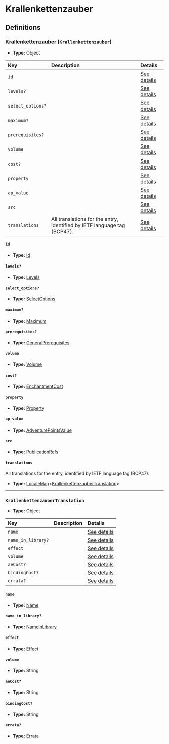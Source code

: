 # Krallenkettenzauber

## Definitions

### <a name="Krallenkettenzauber"></a> Krallenkettenzauber (`Krallenkettenzauber`)

- **Type:** Object

Key | Description | Details
:-- | :-- | :--
`id` |  | <a href="#Krallenkettenzauber/id">See details</a>
`levels?` |  | <a href="#Krallenkettenzauber/levels">See details</a>
`select_options?` |  | <a href="#Krallenkettenzauber/select_options">See details</a>
`maximum?` |  | <a href="#Krallenkettenzauber/maximum">See details</a>
`prerequisites?` |  | <a href="#Krallenkettenzauber/prerequisites">See details</a>
`volume` |  | <a href="#Krallenkettenzauber/volume">See details</a>
`cost?` |  | <a href="#Krallenkettenzauber/cost">See details</a>
`property` |  | <a href="#Krallenkettenzauber/property">See details</a>
`ap_value` |  | <a href="#Krallenkettenzauber/ap_value">See details</a>
`src` |  | <a href="#Krallenkettenzauber/src">See details</a>
`translations` | All translations for the entry, identified by IETF language tag (BCP47). | <a href="#Krallenkettenzauber/translations">See details</a>

#### <a name="Krallenkettenzauber/id"></a> `id`

- **Type:** <a href="#Id">Id</a>

#### <a name="Krallenkettenzauber/levels"></a> `levels?`

- **Type:** <a href="#Levels">Levels</a>

#### <a name="Krallenkettenzauber/select_options"></a> `select_options?`

- **Type:** <a href="#SelectOptions">SelectOptions</a>

#### <a name="Krallenkettenzauber/maximum"></a> `maximum?`

- **Type:** <a href="#Maximum">Maximum</a>

#### <a name="Krallenkettenzauber/prerequisites"></a> `prerequisites?`

- **Type:** <a href="../_Prerequisite.md#GeneralPrerequisites">GeneralPrerequisites</a>

#### <a name="Krallenkettenzauber/volume"></a> `volume`

- **Type:** <a href="#Volume">Volume</a>

#### <a name="Krallenkettenzauber/cost"></a> `cost?`

- **Type:** <a href="#EnchantmentCost">EnchantmentCost</a>

#### <a name="Krallenkettenzauber/property"></a> `property`

- **Type:** <a href="#Property">Property</a>

#### <a name="Krallenkettenzauber/ap_value"></a> `ap_value`

- **Type:** <a href="#AdventurePointsValue">AdventurePointsValue</a>

#### <a name="Krallenkettenzauber/src"></a> `src`

- **Type:** <a href="../source/_PublicationRef.md#PublicationRefs">PublicationRefs</a>

#### <a name="Krallenkettenzauber/translations"></a> `translations`

All translations for the entry, identified by IETF language tag (BCP47).

- **Type:** <a href="../_LocaleMap.md#LocaleMap">LocaleMap</a>&lt;<a href="#KrallenkettenzauberTranslation">KrallenkettenzauberTranslation</a>&gt;

---

### <a name="KrallenkettenzauberTranslation"></a> `KrallenkettenzauberTranslation`

- **Type:** Object

Key | Description | Details
:-- | :-- | :--
`name` |  | <a href="#KrallenkettenzauberTranslation/name">See details</a>
`name_in_library?` |  | <a href="#KrallenkettenzauberTranslation/name_in_library">See details</a>
`effect` |  | <a href="#KrallenkettenzauberTranslation/effect">See details</a>
`volume` |  | <a href="#KrallenkettenzauberTranslation/volume">See details</a>
`aeCost?` |  | <a href="#KrallenkettenzauberTranslation/aeCost">See details</a>
`bindingCost?` |  | <a href="#KrallenkettenzauberTranslation/bindingCost">See details</a>
`errata?` |  | <a href="#KrallenkettenzauberTranslation/errata">See details</a>

#### <a name="KrallenkettenzauberTranslation/name"></a> `name`

- **Type:** <a href="#Name">Name</a>

#### <a name="KrallenkettenzauberTranslation/name_in_library"></a> `name_in_library?`

- **Type:** <a href="#NameInLibrary">NameInLibrary</a>

#### <a name="KrallenkettenzauberTranslation/effect"></a> `effect`

- **Type:** <a href="#Effect">Effect</a>

#### <a name="KrallenkettenzauberTranslation/volume"></a> `volume`

- **Type:** String

#### <a name="KrallenkettenzauberTranslation/aeCost"></a> `aeCost?`

- **Type:** String

#### <a name="KrallenkettenzauberTranslation/bindingCost"></a> `bindingCost?`

- **Type:** String

#### <a name="KrallenkettenzauberTranslation/errata"></a> `errata?`

- **Type:** <a href="../source/_Erratum.md#Errata">Errata</a>
